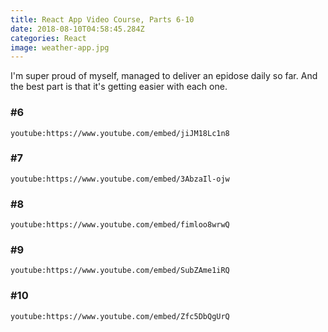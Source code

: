 ```yaml
---
title: React App Video Course, Parts 6-10
date: 2018-08-10T04:58:45.284Z
categories: React 
image: weather-app.jpg
---
```


I'm super proud of myself, managed to deliver an epidose daily so far. And the best part is that it's getting easier with each one.

### #6

`youtube:https://www.youtube.com/embed/jiJM18Lc1n8`

### #7

`youtube:https://www.youtube.com/embed/3AbzaIl-ojw`

### #8

`youtube:https://www.youtube.com/embed/fimloo8wrwQ`

### #9

`youtube:https://www.youtube.com/embed/SubZAme1iRQ`

### #10

`youtube:https://www.youtube.com/embed/Zfc5DbQgUrQ`
